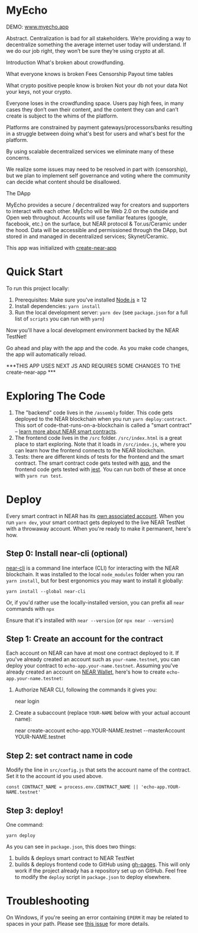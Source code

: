 MyEcho 
==================
DEMO: www.myecho.app

Abstract. Centralization is bad for all stakeholders. We’re providing a way to decentralize something the average internet user today will understand. If we do our job right, they won’t be sure they’re using crypto at all.

Introduction
What's broken about crowdfunding. 

What everyone knows is broken
Fees
Censorship
Payout time tables

What crypto positive people know is broken
Not your db not your data
Not your keys, not your crypto.

Everyone loses in the crowdfunding space. Users pay high fees, in many cases they don’t own their content, and the content they can and can’t create is subject to the whims of the platform. 

Platforms are constrained by payment gateways/processors/banks resulting in a struggle between doing what's best for users and what's best for the platform. 

By using scalable decentralized services we eliminate many of these concerns. 

We realize some issues may need to be resolved in part with (censorship), but we plan to implement self governance and voting where the community can decide what content should be disallowed.

The DApp

MyEcho provides a secure / decentralized way for creators and supporters to interact with each other. MyEcho will be Web 2.0 on the outside and Open web throughout. Accounts will use familiar features (google, facebook, etc.) on the surface, but NEAR protocol & Tor.us/Ceramic under the hood. Data will be accessible and permissioned through the DApp, but stored in and managed in decentralized services; Skynet/Ceramic.

This app was initialized with [create-near-app]

Quick Start
===========

To run this project locally:

1. Prerequisites: Make sure you've installed [Node.js] ≥ 12
2. Install dependencies: `yarn install`
3. Run the local development server: `yarn dev` (see `package.json` for a
   full list of `scripts` you can run with `yarn`)

Now you'll have a local development environment backed by the NEAR TestNet!

Go ahead and play with the app and the code. As you make code changes, the app will automatically reload.

***THIS APP USES NEXT JS AND REQUIRES SOME CHANGES TO THE create-near-app ***

Exploring The Code
==================

1. The "backend" code lives in the `/assembly` folder. This code gets deployed to
   the NEAR blockchain when you run `yarn deploy:contract`. This sort of
   code-that-runs-on-a-blockchain is called a "smart contract" – [learn more
   about NEAR smart contracts][smart contract docs].
2. The frontend code lives in the `/src` folder. `/src/index.html` is a great
   place to start exploring. Note that it loads in `/src/index.js`, where you
   can learn how the frontend connects to the NEAR blockchain.
3. Tests: there are different kinds of tests for the frontend and the smart
   contract. The smart contract code gets tested with [asp], and the frontend
   code gets tested with [jest]. You can run both of these at once with `yarn
   run test`.


Deploy
======

Every smart contract in NEAR has its [own associated account][NEAR accounts]. When you run `yarn dev`, your smart contract gets deployed to the live NEAR TestNet with a throwaway account. When you're ready to make it permanent, here's how.


Step 0: Install near-cli (optional)
-------------------------------------

[near-cli] is a command line interface (CLI) for interacting with the NEAR blockchain. It was installed to the local `node_modules` folder when you ran `yarn install`, but for best ergonomics you may want to install it globally:

    yarn install --global near-cli

Or, if you'd rather use the locally-installed version, you can prefix all `near` commands with `npx`

Ensure that it's installed with `near --version` (or `npx near --version`)


Step 1: Create an account for the contract
------------------------------------------

Each account on NEAR can have at most one contract deployed to it. If you've already created an account such as `your-name.testnet`, you can deploy your contract to `echo-app.your-name.testnet`. Assuming you've already created an account on [NEAR Wallet], here's how to create `echo-app.your-name.testnet`:

1. Authorize NEAR CLI, following the commands it gives you:

      near login

2. Create a subaccount (replace `YOUR-NAME` below with your actual account name):

      near create-account echo-app.YOUR-NAME.testnet --masterAccount YOUR-NAME.testnet


Step 2: set contract name in code
---------------------------------

Modify the line in `src/config.js` that sets the account name of the contract. Set it to the account id you used above.

    const CONTRACT_NAME = process.env.CONTRACT_NAME || 'echo-app.YOUR-NAME.testnet'


Step 3: deploy!
---------------

One command:

    yarn deploy

As you can see in `package.json`, this does two things:

1. builds & deploys smart contract to NEAR TestNet
2. builds & deploys frontend code to GitHub using [gh-pages]. This will only work if the project already has a repository set up on GitHub. Feel free to modify the `deploy` script in `package.json` to deploy elsewhere.


Troubleshooting
===============

On Windows, if you're seeing an error containing `EPERM` it may be related to spaces in your path. Please see [this issue](https://github.com/zkat/npx/issues/209) for more details.


  [create-near-app]: https://github.com/near/create-near-app
  [Node.js]: https://nodejs.org/en/download/package-manager/
  [React]: https://reactjs.org
  [smart contract docs]: https://docs.near.org/docs/roles/developer/contracts/intro
  [asp]: https://www.npmjs.com/package/@as-pect/cli
  [jest]: https://jestjs.io/
  [NEAR accounts]: https://docs.near.org/docs/concepts/account
  [NEAR Wallet]: https://wallet.testnet.near.org/
  [near-cli]: https://github.com/near/near-cli
  [gh-pages]: https://github.com/tschaub/gh-pages
